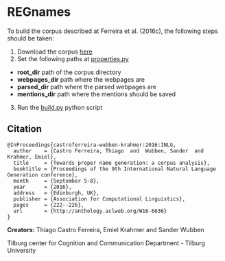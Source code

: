 # REGnames

To build the corpus described at Ferreira et al. (2016c), the following steps should be taken:

1. Download the corpus [here](https://ilk.uvt.nl/~tcastrof/regnames/)
2. Set the following paths at [properties.py](https://github.com/ThiagoCF05/ProperName/blob/main/properties.py)
  * **root_dir** path of the corpus directory
  * **webpages_dir** path where the webpages are
  * **parsed_dir** path where the parsed webpages are
  * **mentions_dir** path where the mentions should be saved 
3. Run the [build.py](https://github.com/ThiagoCF05/ProperName/blob/master/main/corpus_builder/build.py) python script

## Citation
```Tex
@InProceedings{castroferreira-wubben-krahmer:2016:INLG,
  author    = {Castro Ferreira, Thiago  and  Wubben, Sander  and  Krahmer, Emiel},
  title     = {Towards proper name generation: a corpus analysis},
  booktitle = {Proceedings of the 9th International Natural Language Generation conference},
  month     = {September 5-8},
  year      = {2016},
  address   = {Edinburgh, UK},
  publisher = {Association for Computational Linguistics},
  pages     = {222--226},
  url       = {http://anthology.aclweb.org/W16-6636}
}
```

**Creators:** Thiago Castro Ferreira, Emiel Krahmer and Sander Wubben

Tilburg center for Cognition and Communication Department - Tilburg University